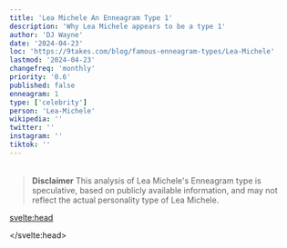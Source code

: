 ```yaml
---
title: 'Lea Michele An Enneagram Type 1'
description: 'Why Lea Michele appears to be a type 1'
author: 'DJ Wayne'
date: '2024-04-23'
loc: 'https://9takes.com/blog/famous-enneagram-types/Lea-Michele'
lastmod: '2024-04-23'
changefreq: 'monthly'
priority: '0.6'
published: false
enneagram: 1
type: ['celebrity']
person: 'Lea-Michele'
wikipedia: ''
twitter: ''
instagram: ''
tiktok: ''
---
```


<!--
    childhood and upbringing
    first big success
    style habits and quirks that relate to their personality type
    stressful moments in their life and how they handled them
    comfort- moments in their life where they are doing well and killing it

    3

Contrast her King of England, Jonathan Graff
GLEE
-->
<!-- // keywords:  -->

<script>
	// import  PopCard  from "../../../lib/components/atoms/PopCard.svelte";
</script>



<div
	style="display: flex;
    justify-content: center;
    margin: 1rem 0;
	"
>
	<!-- <PopCard
		image={`/types/1s/${'Lea-Michele'}.webp`}
		enneagram{1}
		showIcon={false}
		displayText="Lea Michele"
		subtext=""
	/> -->
</div>


> **Disclaimer** This analysis of Lea Michele's Enneagram type is speculative, based on publicly available information, and may not reflect the actual personality type of Lea Michele.

<p class="firstLetter"></p>


<svelte:head>
<script type="application/ld+json">

</script>

</svelte:head>

<style lang="scss"></style>
